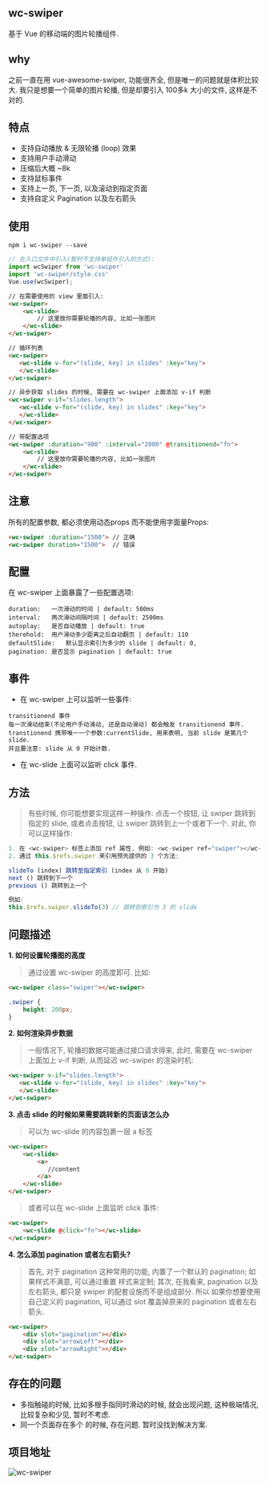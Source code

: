 ## wc-swiper
基于 Vue 的移动端的图片轮播组件.

## why
之前一直在用 vue-awesome-swiper, 功能很齐全, 但是唯一的问题就是体积比较大. 
我只是想要一个简单的图片轮播, 但是却要引入 100多k 大小的文件, 这样是不对的. 

## 特点
* 支持自动播放 & 无限轮播 (loop) 效果
* 支持用户手动滑动
* 压缩后大概 ~8k
* 支持鼠标事件
* 支持上一页, 下一页, 以及滚动到指定页面
* 支持自定义 Pagination 以及左右箭头


## 使用
```shell
npm i wc-swiper --save

```
```javascript
// 在入口文件中引入(暂时不支持单组件引入的方式):
import wcSwiper from 'wc-swiper'
import 'wc-swiper/style.css'
Vue.use(wcSwiper);

```


```html
// 在需要使用的 view 里面引入:
<wc-swiper>
	<wc-slide>
		// 这里放你需要轮播的内容, 比如一张图片
	</wc-slide>
</wc-swiper>

// 循环列表
<wc-swiper>
   <wc-slide v-for="(slide, key) in slides" :key="key">
   </wc-slide>
</wc-swiper>

// 异步获取 slides 的时候, 需要在 wc-swiper 上面添加 v-if 判断
<wc-swiper v-if="slides.length">
   <wc-slide v-for="(slide, key) in slides" :key="key">
   </wc-slide>
</wc-swiper>

// 带配置选项
<wc-swiper :duration="900" :interval="2000" @transitionend="fn">
	<wc-slide>
		// 这里放你需要轮播的内容, 比如一张图片
	</wc-slide>
</wc-swiper>

```
## 注意
所有的配置参数, 都必须使用动态props 而不能使用字面量Props:
```html
<wc-swiper :duration="1500"> // 正确
<wc-swiper duration="1500">  // 错误
```


## 配置
在 wc-swiper 上面暴露了一些配置选项:

```shell
duration:	一次滑动的时间 | default: 500ms
interval:	两次滑动间隔时间 | default: 2500ms
autoplay:	是否自动播放 | default: true
therehold:	用户滑动多少距离之后自动翻页 | default: 110
defaultSlide:	默认显示索引为多少的 slide | default: 0,
pagination:	是否显示 pagination | default: true

```

## 事件
* 在 wc-swiper 上可以监听一些事件:
```shell
transitionend 事件
每一次滑动结束(不论用户手动滑动, 还是自动滑动) 都会触发 transitionend 事件. 
transtionend 携带唯一一个参数:currentSlide, 用来表明, 当前 slide 是第几个 slide.
并且要注意: slide 从 0 开始计数.
```
* 在 wc-slide 上面可以监听 click 事件. 

## 方法

> 有些时候, 你可能想要实现这样一种操作: 点击一个按钮, 让 swiper 跳转到指定的 slide, 或者点击按钮, 让
swiper 跳转到上一个或者下一个. 对此, 你可以这样操作:

```javascript
1. 在 <wc-swiper> 标签上添加 ref 属性, 例如: <wc-swiper ref="swiper"></wc-swiper>
2. 通过 this.$refs.swiper 来引用预先提供的 3 个方法:

slideTo (index) 跳转至指定索引 (index 从 0 开始)
next () 跳转到下一个
previous () 跳转到上一个

例如:
this.$refs.swiper.slideTo(3) // 跳转到索引为 3 的 slide

```


## 问题描述

**1. 如何设置轮播图的高度**
> 通过设置 wc-swiper 的高度即可. 比如:

```html
<wc-swiper class="swiper"></wc-swiper>
```
```css
.swiper {
	height: 200px;
}
```


**2. 如何渲染异步数据**
> 一般情况下, 轮播的数据可能通过接口请求得来, 此时, 需要在 wc-swiper 上面加上 v-if 判断, 从而延迟 wc-swiper 的渲染时机:

```html
<wc-swiper v-if="slides.length">
   <wc-slide v-for="(slide, key) in slides" :key="key">
   </wc-slide>
</wc-swiper>
```

**3. 点击 slide 的时候如果需要跳转新的页面该怎么办**
> 可以为 wc-slide 的内容包裹一层 a 标签

```html
<wc-swiper>
	<wc-slide>
		<a>
		   //content
		</a>
	</wc-slide>
</wc-swiper>
```

> 或者可以在 wc-slide 上面监听 click 事件:

```html
<wc-swiper>
	<wc-slide @click="fn"></wc-slide>
</wc-swiper>
```

**4. 怎么添加 pagination 或者左右箭头?**
> 首先, 对于 pagination 这种常用的功能, 内置了一个默认的 pagination; 如果样式不满意, 可以通过重置
样式来定制; 其次, 在我看来, pagination 以及左右箭头, 都只是 swiper 的配套设施而不是组成部分. 所以
如果你想要使用自己定义的 pagination, 可以通过 slot 覆盖掉原来的 pagination 或者左右箭头. 

```html
<wc-swiper>
	<div slot="pagination"></div>
	<div slot="arrowLeft"></div>
	<div slot="arrowRight"></div>
</wc-swiper>
```

## 存在的问题
* 多指触碰的时候, 比如多根手指同时滑动的时候, 就会出现问题, 这种极端情况, 比较复杂和少见, 暂时不考虑. 
* 同一个页面存在多个 <wc-swiper> 的时候, 存在问题. 暂时没找到解决方案. 

## 项目地址
![wc-swiper](https://github.com/helicopters/wc-swiper)